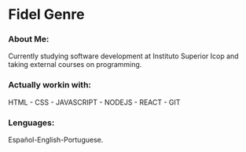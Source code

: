 <html>		

 <tittle> 
 <h1>
	 Fidel Genre
 </h1> 
 </tittle> 

<h3>
About Me:
</h3>

<body>
	
<p>
Currently studying software development at Instituto Superior Icop and taking external courses on programming.
</p>

<h3>
Actually workin with:
</h3>

<P>	
HTML - CSS - JAVASCRIPT - NODEJS - REACT - GIT
</P>

<h3>
Lenguages:
</h3>

<P>
Español-English-Portuguese.
</p>

</body>
</html>
